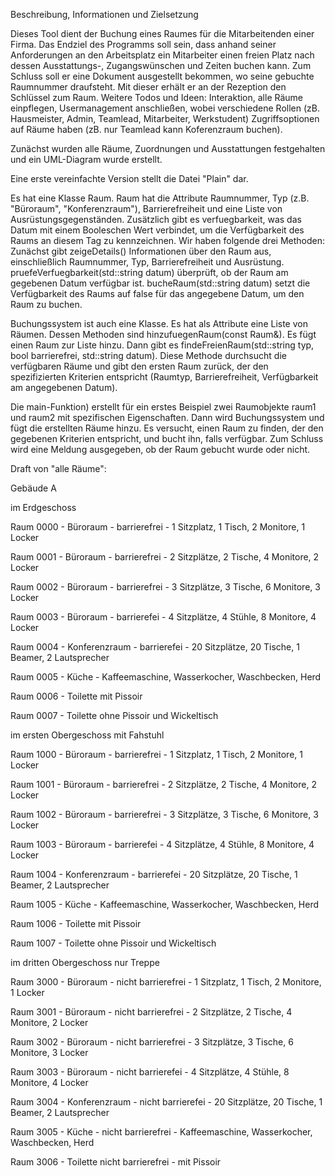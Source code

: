 Beschreibung, Informationen und Zielsetzung

Dieses Tool dient der Buchung eines Raumes für die Mitarbeitenden einer Firma. 
Das Endziel des Programms soll sein, dass anhand seiner Anforderungen an den Arbeitsplatz ein Mitarbeiter einen freien Platz nach 
dessen Ausstattungs-, Zugangswünschen und Zeiten buchen kann.
Zum Schluss soll er eine Dokument ausgestellt bekommen, wo seine gebuchte Raumnummer draufsteht. Mit dieser erhält er an der Rezeption den Schlüssel zum Raum.
Weitere Todos und Ideen: Interaktion, alle Räume einpflegen,  Usermanagement anschließen, wobei verschiedene Rollen (zB. Hausmeister, Admin, Teamlead, Mitarbeiter, Werkstudent) Zugriffsoptionen auf Räume haben (zB. nur Teamlead kann
Koferenzraum buchen).

Zunächst wurden alle Räume, Zuordnungen und Ausstattungen festgehalten und ein UML-Diagram wurde erstellt.

Eine erste vereinfachte Version stellt die Datei "Plain" dar.

Es hat eine Klasse Raum.
Raum hat die Attribute Raumnummer, Typ (z.B. "Büroraum", "Konferenzraum"), Barrierefreiheit und eine Liste von Ausrüstungsgegenständen. Zusätzlich gibt es verfuegbarkeit, was das Datum mit einem Booleschen Wert verbindet, um die Verfügbarkeit des Raums an diesem Tag zu kennzeichnen.
Wir haben folgende drei Methoden:
Zunächst gibt zeigeDetails() Informationen über den Raum aus, einschließlich Raumnummer, Typ, Barrierefreiheit und Ausrüstung.
pruefeVerfuegbarkeit(std::string datum) überprüft, ob der Raum am gegebenen Datum verfügbar ist.
bucheRaum(std::string datum) setzt die Verfügbarkeit des Raums auf false für das angegebene Datum, um den Raum zu buchen.

Buchungssystem ist auch eine Klasse.
Es hat als Attribute eine Liste von Räumen.
Dessen Methoden sind hinzufuegenRaum(const Raum&). Es fügt einen Raum zur Liste hinzu.
Dann gibt es findeFreienRaum(std::string typ, bool barrierefrei, std::string datum). Diese Methode durchsucht die verfügbaren Räume und gibt den ersten Raum zurück, der den spezifizierten Kriterien entspricht (Raumtyp, Barrierefreiheit, Verfügbarkeit am angegebenen Datum).

Die main-Funktion) erstellt für ein erstes Beispiel zwei Raumobjekte raum1 und raum2 mit spezifischen Eigenschaften.
Dann wird Buchungssystem und fügt die erstellten Räume hinzu.
Es versucht, einen Raum zu finden, der den gegebenen Kriterien entspricht, und bucht ihn, falls verfügbar. Zum Schluss wird eine Meldung ausgegeben, ob der Raum gebucht wurde oder nicht.


Draft von "alle Räume":

Gebäude A

im Erdgeschoss 

Raum 0000 - Büroraum - barrierefrei - 1 Sitzplatz, 1 Tisch, 2 Monitore, 1 Locker

Raum 0001 - Büroraum - barrierefrei - 2 Sitzplätze, 2 Tische, 4 Monitore, 2 Locker

Raum 0002 - Büroraum - barrierefrei - 3 Sitzplätze, 3 Tische, 6 Monitore, 3 Locker

Raum 0003 - Büroraum - barrierefei - 4 Sitzplätze, 4 Stühle, 8 Monitore, 4 Locker

Raum 0004 - Konferenzraum - barrierefei - 20 Sitzplätze, 20 Tische, 1 Beamer, 2 Lautsprecher

Raum 0005 - Küche - Kaffeemaschine, Wasserkocher, Waschbecken, Herd

Raum 0006 - Toilette mit Pissoir

Raum 0007 - Toilette ohne Pissoir und Wickeltisch

im ersten Obergeschoss mit Fahstuhl

Raum 1000 - Büroraum - barrierefrei - 1 Sitzplatz, 1 Tisch, 2 Monitore, 1 Locker

Raum 1001 - Büroraum - barrierefrei - 2 Sitzplätze, 2 Tische, 4 Monitore, 2 Locker

Raum 1002 - Büroraum - barrierefrei - 3 Sitzplätze, 3 Tische, 6 Monitore, 3 Locker

Raum 1003 - Büroraum - barrierefei - 4 Sitzplätze, 4 Stühle, 8 Monitore, 4 Locker

Raum 1004 - Konferenzraum - barrierefei - 20 Sitzplätze, 20 Tische, 1 Beamer, 2 Lautsprecher

Raum 1005 - Küche - Kaffeemaschine, Wasserkocher, Waschbecken, Herd

Raum 1006 - Toilette mit Pissoir

Raum 1007 - Toilette ohne Pissoir und Wickeltisch

im dritten Obergeschoss nur Treppe

Raum 3000 - Büroraum - nicht barrierefrei - 1 Sitzplatz, 1 Tisch, 2 Monitore, 1 Locker

Raum 3001 - Büroraum - nicht barrierefrei - 2 Sitzplätze, 2 Tische, 4 Monitore, 2 Locker

Raum 3002 - Büroraum - nicht barrierefrei - 3 Sitzplätze, 3 Tische, 6 Monitore, 3 Locker

Raum 3003 - Büroraum - nicht barrierefei - 4 Sitzplätze, 4 Stühle, 8 Monitore, 4 Locker

Raum 3004 - Konferenzraum - nicht barrierefei - 20 Sitzplätze, 20 Tische, 1 Beamer, 2 Lautsprecher

Raum 3005 - Küche - nicht barrierefrei - Kaffeemaschine, Wasserkocher, Waschbecken, Herd

Raum 3006 - Toilette nicht barrierefrei - mit Pissoir

